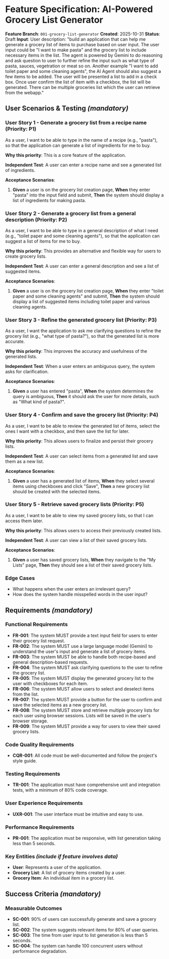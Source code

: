 # Feature Specification: AI-Powered Grocery List Generator

**Feature Branch**: `001-grocery-list-generator`
**Created**: 2025-10-31
**Status**: Draft
**Input**: User description: "build an application that can help me generate a grocery list of items to purchase based on user input. The user input could be "I want to make pasta" and the grocery list to include necessary items in the list. The agent is powered by Gemini to do reasoning and ask question to user to further refine the input such as what type of pasta, sauces, vegetration or meat so on. Another example "I want to add toilet paper and some cleaning agents", the AI Agent should also suggest a few items to be added. The user will be presented a list to add in a check box. Once user confirm the list of item with a checkbox, the list will be generated. There can be multiple groceries list which the user can retrieve from the webapp."

## User Scenarios & Testing *(mandatory)*

### User Story 1 - Generate a grocery list from a recipe name (Priority: P1)

As a user, I want to be able to type in the name of a recipe (e.g., "pasta"), so that the application can generate a list of ingredients for me to buy.

**Why this priority**: This is a core feature of the application.

**Independent Test**: A user can enter a recipe name and see a generated list of ingredients.

**Acceptance Scenarios**:

1. **Given** a user is on the grocery list creation page, **When** they enter "pasta" into the input field and submit, **Then** the system should display a list of ingredients for making pasta.

### User Story 2 - Generate a grocery list from a general description (Priority: P2)

As a user, I want to be able to type in a general description of what I need (e.g., "toilet paper and some cleaning agents"), so that the application can suggest a list of items for me to buy.

**Why this priority**: This provides an alternative and flexible way for users to create grocery lists.

**Independent Test**: A user can enter a general description and see a list of suggested items.

**Acceptance Scenarios**:

1. **Given** a user is on the grocery list creation page, **When** they enter "toilet paper and some cleaning agents" and submit, **Then** the system should display a list of suggested items including toilet paper and various cleaning agents.

### User Story 3 - Refine the generated grocery list (Priority: P3)

As a user, I want the application to ask me clarifying questions to refine the grocery list (e.g., "what type of pasta?"), so that the generated list is more accurate.

**Why this priority**: This improves the accuracy and usefulness of the generated lists.

**Independent Test**: When a user enters an ambiguous query, the system asks for clarification.

**Acceptance Scenarios**:

1. **Given** a user has entered "pasta", **When** the system determines the query is ambiguous, **Then** it should ask the user for more details, such as "What kind of pasta?".

### User Story 4 - Confirm and save the grocery list (Priority: P4)

As a user, I want to be able to review the generated list of items, select the ones I want with a checkbox, and then save the list for later.

**Why this priority**: This allows users to finalize and persist their grocery lists.

**Independent Test**: A user can select items from a generated list and save them as a new list.

**Acceptance Scenarios**:

1. **Given** a user has a generated list of items, **When** they select several items using checkboxes and click "Save", **Then** a new grocery list should be created with the selected items.

### User Story 5 - Retrieve saved grocery lists (Priority: P5)

As a user, I want to be able to view my saved grocery lists, so that I can access them later.

**Why this priority**: This allows users to access their previously created lists.

**Independent Test**: A user can view a list of their saved grocery lists.

**Acceptance Scenarios**:

1. **Given** a user has saved grocery lists, **When** they navigate to the "My Lists" page, **Then** they should see a list of their saved grocery lists.

### Edge Cases

- What happens when the user enters an irrelevant query?
- How does the system handle misspelled words in the user input?

## Requirements *(mandatory)*

### Functional Requirements

- **FR-001**: The system MUST provide a text input field for users to enter their grocery list request.
- **FR-002**: The system MUST use a large language model (Gemini) to understand the user's input and generate a list of grocery items.
- **FR-003**: The system MUST be able to handle both recipe-based and general description-based requests.
- **FR-004**: The system MUST ask clarifying questions to the user to refine the grocery list.
- **FR-005**: The system MUST display the generated grocery list to the user with checkboxes for each item.
- **FR-006**: The system MUST allow users to select and deselect items from the list.
- **FR-007**: The system MUST provide a button for the user to confirm and save the selected items as a new grocery list.
- **FR-008**: The system MUST store and retrieve multiple grocery lists for each user using browser sessions. Lists will be saved in the user's browser storage.
- **FR-009**: The system MUST provide a way for users to view their saved grocery lists.

### Code Quality Requirements

- **CQR-001**: All code must be well-documented and follow the project's style guide.

### Testing Requirements

- **TR-001**: The application must have comprehensive unit and integration tests, with a minimum of 80% code coverage.

### User Experience Requirements

- **UXR-001**: The user interface must be intuitive and easy to use.

### Performance Requirements

- **PR-001**: The application must be responsive, with list generation taking less than 5 seconds.

### Key Entities *(include if feature involves data)*

- **User**: Represents a user of the application.
- **Grocery List**: A list of grocery items created by a user.
- **Grocery Item**: An individual item in a grocery list.

## Success Criteria *(mandatory)*

### Measurable Outcomes

- **SC-001**: 90% of users can successfully generate and save a grocery list.
- **SC-002**: The system suggests relevant items for 80% of user queries.
- **SC-003**: The time from user input to list generation is less than 5 seconds.
- **SC-004**: The system can handle 100 concurrent users without performance degradation.